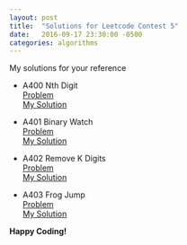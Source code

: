 ```yaml
---
layout: post
title:  "Solutions for Leetcode Contest 5"
date:   2016-09-17 23:30:00 -0500
categories: algorithms
---
```

My solutions for your reference

* A400 Nth Digit  
[Problem](https://leetcode.com/contest/5/problems/nth-digit/)  
[My Solution](https://github.com/shawnchris/java/blob/master/leetcode/A400_Nth_Digit.java)  

* A401 Binary Watch  
[Problem](https://leetcode.com/contest/5/problems/binary-watch/)  
[My Solution](https://github.com/shawnchris/java/blob/master/leetcode/A401_Binary_Watch.java)  

* A402 Remove K Digits  
[Problem](https://leetcode.com/contest/5/problems/remove-k-digits/)  
[My Solution](https://github.com/shawnchris/java/blob/master/leetcode/A402_Remove_K_Digits.java)  

* A403 Frog Jump  
[Problem](https://leetcode.com/contest/5/problems/frog-jump/)  
[My Solution](https://github.com/shawnchris/java/blob/master/leetcode/A403_Frog_Jump.java)  

**Happy Coding!**
